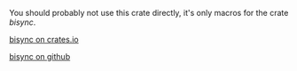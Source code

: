 You should probably not use this crate directly, it's only macros for the crate *bisync*.

[bisync on crates.io](https://crates.io/crates/bisync)

[bisync on github](https://github.com/JM4ier/bisync)

